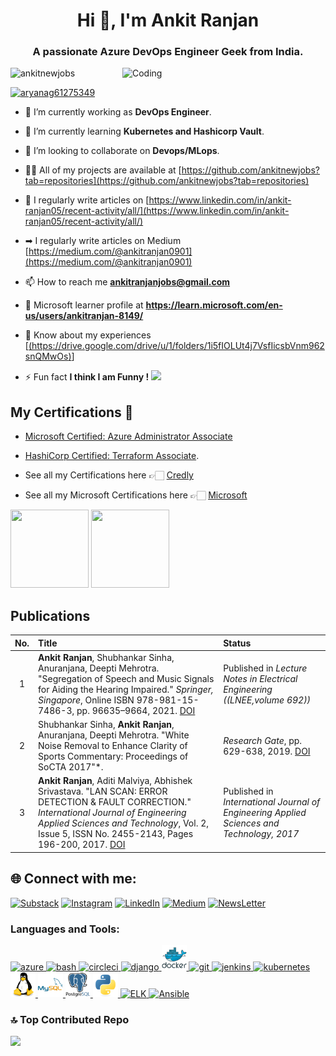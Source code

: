 
<h1 align="center">Hi 👋, I'm Ankit Ranjan</h1>
<h3 align="center">A passionate Azure DevOps Engineer Geek from India.</h3>

<img align="right" alt="Coding" width="325" src="https://cdn.dribbble.com/users/1162077/screenshots/3848914/programmer.gif">

<p align="left"> <img src="https://komarev.com/ghpvc/?username=ankitnewjobs&label=Profile%20views&color=0e75b6&style=flat" alt="ankitnewjobs" /> </p>

<p align="left"> <a href="https://twitter.com/ankitranjan621" target="blank"><img src="https://img.shields.io/twitter/follow/ankitranjan6219?logo=twitter&style=for-the-badge" alt="aryanag61275349" /></a> </p>

- 🔭 I’m currently working as **DevOps Engineer**.

- 🌱 I’m currently learning **Kubernetes and Hashicorp Vault**.

- 👯 I’m looking to collaborate on **Devops/MLops**.

- 👨‍💻 All of my projects are available at [https://github.com/ankitnewjobs?tab=repositories](https://github.com/ankitnewjobs?tab=repositories)

- 📝 I regularly write articles on [https://www.linkedin.com/in/ankit-ranjan05/recent-activity/all/](https://www.linkedin.com/in/ankit-ranjan05/recent-activity/all/)

- ➡ I regularly write articles on Medium [https://medium.com/@ankitranjan0901](https://medium.com/@ankitranjan0901)
  
- 📫 How to reach me **ankitranjanjobs@gmail.com**

- 📎 Microsoft learner profile at **https://learn.microsoft.com/en-us/users/ankitranjan-8149/**

- 📄 Know about my experiences [[(https://drive.google.com/drive/u/1/folders/1i5fIOLUt4j7VsfIicsbVnm962snQMwOs)](https://drive.google.com/drive/u/1/folders/1i5fIOLUt4j7VsfIicsbVnm962snQMwOs?usp=sharing)]


- ⚡ Fun fact **I think I am Funny !**
![](https://hit.yhype.me/github/profile?user_id=132704247)


##  **My Certifications 🏅**
- [Microsoft Certified: Azure Administrator Associate](https://learn.microsoft.com/en-us/users/ankitranjan-8149/credentials/certification/azure-administrator?tab=credentials-tab)
  
- [HashiCorp Certified: Terraform Associate](https://www.credly.com/badges/cd228e03-3a77-4a18-b8d2-6af1ddaae06e).

- See all my Certifications here 👉🏻 [Credly](https://www.credly.com/users/ankit-ranjan05)
- See all my Microsoft Certifications here 👉🏻 [Microsoft](https://learn.microsoft.com/en-us/users/ankitranjan-8149/credentials?tab=credentials-tab)

<p align="left">
  <img src="https://images.credly.com/images/35d18649-95c6-4c78-b07a-cfc1362318f3/azure-administrator-associate.png" width="125" height="125">
  <img src="https://images.credly.com/size/340x340/images/0dc62494-dc94-469a-83af-e35309f27356/blob" width="125" height="125">
</p>

## Publications
| No. | Title | Status |
|:--:|:------|:-------|
| 1 | **Ankit Ranjan**, Shubhankar Sinha, Anuranjana, Deepti Mehrotra. "Segregation of Speech and Music Signals for Aiding the Hearing Impaired." *Springer, Singapore*, Online ISBN 978-981-15-7486-3, pp. 96635–9664, 2021. [DOI](https://link.springer.com/chapter/10.1007/978-981-15-7486-3_57) | Published in *Lecture Notes in Electrical Engineering ((LNEE,volume 692))* |
| 2 | Shubhankar Sinha, **Ankit Ranjan**, Anuranjana, Deepti Mehrotra. "White Noise Removal to Enhance Clarity of Sports Commentary: Proceedings of SoCTA 2017"*. | *Research Gate*, pp. 629-638, 2019. [DOI](https://www.researchgate.net/publication/327348681_White_Noise_Removal_to_Enhance_Clarity_of_Sports_Commentary_Proceedings_of_SoCTA_2017) | Published in *In book: Soft Computing: Theories and Applications* |
| 3 | **Ankit Ranjan**, Aditi Malviya, Abhishek Srivastava. "LAN SCAN: ERROR DETECTION & FAULT CORRECTION." *International Journal of Engineering Applied Sciences and Technology*, Vol. 2, Issue 5, ISSN No. 2455-2143, Pages 196-200, 2017. [DOI](https://www.ijeast.com/search.php?search=ankit%20ranjan) | Published in *International Journal of Engineering Applied Sciences and Technology, 2017* |

## 🌐 Connect with me:

[![Substack](https://img.shields.io/badge/Substack-1769ff?logo=Substack&logoColor=white)](https://substack.com/@ankitnewjobs?utm_source=user-menu) [![Instagram](https://img.shields.io/badge/Instagram-%23E4405F.svg?logo=Instagram&logoColor=white)](https://instagram.com/ankit.ranjan) [![LinkedIn](https://img.shields.io/badge/LinkedIn-%230077B5.svg?logo=linkedin&logoColor=white)](https://www.linkedin.com/in/ankit-ranjan05/) [![Medium](https://img.shields.io/badge/Medium-12100E?logo=medium&logoColor=white)](https://medium.com/@ankitranjan0901)  [![NewsLetter](https://img.shields.io/badge/NewsLetter-12100E?logo=NewsLetter&logoColor=white)](https://www.linkedin.com/newsletters/the-azure-guy-7197064229571424256/)

<h3 align="left">Languages and Tools:</h3>
<a href="https://azure.microsoft.com/en-in/" target="_blank" rel="noreferrer"> <img src="https://www.vectorlogo.zone/logos/microsoft_azure/microsoft_azure-icon.svg" alt="azure" width="40" height="40"/> </a>  <a href="https://www.gnu.org/software/bash/" target="_blank" rel="noreferrer"> <img src="https://www.vectorlogo.zone/logos/gnu_bash/gnu_bash-icon.svg" alt="bash" width="40" height="40"/> </a> <a href="https://circleci.com" target="_blank" rel="noreferrer"> <img src="https://www.vectorlogo.zone/logos/circleci/circleci-icon.svg" alt="circleci" width="40" height="40"/> </a> <a href="https://www.djangoproject.com/" target="_blank" rel="noreferrer"> <img src="https://cdn.worldvectorlogo.com/logos/django.svg" alt="django" width="40" height="40"/> </a> <a href="https://www.docker.com/" target="_blank" rel="noreferrer"> <img src="https://raw.githubusercontent.com/devicons/devicon/master/icons/docker/docker-original-wordmark.svg" alt="docker" width="40"  <a href="https://git-scm.com/" target="_blank" rel="noreferrer"> <img src="https://www.vectorlogo.zone/logos/git-scm/git-scm-icon.svg" alt="git" width="40" height="40"/> <a href="https://www.jenkins.io" target="_blank" rel="noreferrer"> <img src="https://www.vectorlogo.zone/logos/jenkins/jenkins-icon.svg" alt="jenkins" width="40" height="40"/> </a> <a href="https://kubernetes.io" target="_blank" rel="noreferrer"> <img src="https://www.vectorlogo.zone/logos/kubernetes/kubernetes-icon.svg" alt="kubernetes" width="40" height="40"/> </a> <a href="https://www.linux.org/" target="_blank" rel="noreferrer"> <img src="https://raw.githubusercontent.com/devicons/devicon/master/icons/linux/linux-original.svg" alt="linux" width="40" height="40"/> </a> <a href="https://www.mysql.com/" target="_blank" rel="noreferrer"> <img src="https://raw.githubusercontent.com/devicons/devicon/master/icons/mysql/mysql-original-wordmark.svg" alt="mysql" width="40" height="40"/> </a> <a href="https://www.postgresql.org" target="_blank" rel="noreferrer"> <img src="https://raw.githubusercontent.com/devicons/devicon/master/icons/postgresql/postgresql-original-wordmark.svg" alt="postgresql" width="40" height="40"/> </a> <a href="https://www.python.org" target="_blank" rel="noreferrer"> <img src="https://raw.githubusercontent.com/devicons/devicon/master/icons/python/python-original.svg" alt="python" width="40" height="40"/> </a> <a href="https://www.elastic.co/elastic-stack" target="_blank" rel="noreferrer"> <img src="https://cdn.shortpixel.ai/spio/ret_img,q_orig,to_webp,s_webp/flowygo.com/wp-content/uploads/2021/12/ELK_stack.png" alt="ELK" width="40" height="40"/> </a> <a href="https://docs.ansible.com/ansible/latest/getting_started/index.html"> <img src="https://upload.wikimedia.org/wikipedia/commons/thumb/2/24/Ansible_logo.svg/1200px-Ansible_logo.svg.png" alt="Ansible" width="40" height="40"/> </a> </a> 

### 🔝 Top Contributed Repo

![](https://github-contributor-stats.vercel.app/api?username=ankitnewjobs&limit=5&theme=flat&combine_all_yearly_contributions=true)
